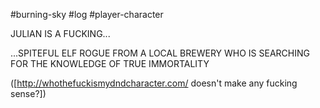 #burning-sky #log #player-character

JULIAN IS A FUCKING...
...SPITEFUL ELF ROGUE FROM A LOCAL BREWERY WHO IS SEARCHING FOR THE KNOWLEDGE OF TRUE IMMORTALITY
([http://whothefuckismydndcharacter.com/ doesn't make any fucking sense?])
